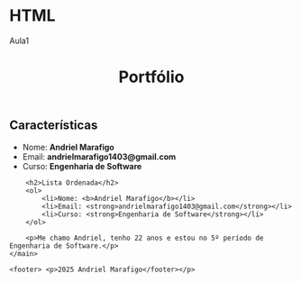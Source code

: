 # HTML
Aula1
<!DOCTYPE html>

<html lang="pt-br">

<head>
    <meta charset="UTF-8">
    <meta http-equiv="X-UA-Compatible" content="IE=edge">
    <meta name="viewport" content="width=device-width, initial-scale=1.0">
    <title>Portfólio</title>
</head>

<body>

<header>
  <h1>Portfólio</h1>
</header>
    <main>
        <h2>Características</h2>
        <ul>
            <li>Nome: <b>Andriel Marafigo</b></li>
            <li>Email: <strong>andrielmarafigo1403@gmail.com</strong></li>
            <li>Curso: <strong>Engenharia de Software</strong></li>
        </ul>

        <h2>Lista Ordenada</h2>
        <ol>
            <li>Nome: <b>Andriel Marafigo</b></li>
            <li>Email: <strong>andrielmarafigo1403@gmail.com</strong></li>
            <li>Curso: <strong>Engenharia de Software</strong></li>
        </ol>

        <p>Me chamo Andriel, tenho 22 anos e estou no 5º período de Engenharia de Software.</p>
    </main>

    <footer> <p>2025 Andriel Marafigo</footer></p>

</body>

</html>
